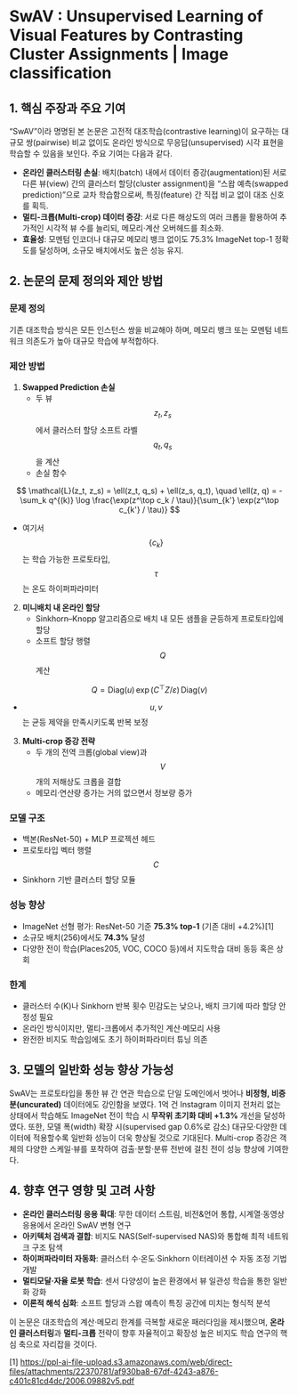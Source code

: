 # SwAV : Unsupervised Learning of Visual Features by Contrasting Cluster Assignments | Image classification

## 1. 핵심 주장과 주요 기여  
“SwAV”이라 명명된 본 논문은 고전적 대조학습(contrastive learning)이 요구하는 대규모 쌍(pairwise) 비교 없이도 온라인 방식으로 무응답(unsupervised) 시각 표현을 학습할 수 있음을 보인다. 주요 기여는 다음과 같다.  
- **온라인 클러스터링 손실**: 배치(batch) 내에서 데이터 증강(augmentation)된 서로 다른 뷰(view) 간의 클러스터 할당(cluster assignment)을 “스왑 예측(swapped prediction)”으로 교차 학습함으로써, 특징(feature) 간 직접 비교 없이 대조 신호를 획득.  
- **멀티-크롭(Multi-crop) 데이터 증강**: 서로 다른 해상도의 여러 크롭을 활용하여 추가적인 시각적 뷰 수를 늘리되, 메모리·계산 오버헤드를 최소화.  
- **효율성**: 모멘텀 인코더나 대규모 메모리 뱅크 없이도 75.3% ImageNet top-1 정확도를 달성하며, 소규모 배치에서도 높은 성능 유지.

## 2. 논문의 문제 정의와 제안 방법  
### 문제 정의  
기존 대조학습 방식은 모든 인스턴스 쌍을 비교해야 하며, 메모리 뱅크 또는 모멘텀 네트워크 의존도가 높아 대규모 학습에 부적합하다.  

### 제안 방법  
1) **Swapped Prediction 손실**  
   - 두 뷰 $$z_t, z_s$$에서 클러스터 할당 소프트 라벨 $$q_t, q_s$$을 계산  
   - 손실 함수  

$$
       \mathcal{L}(z_t, z_s)
       = \ell(z_t, q_s) + \ell(z_s, q_t), 
       \quad
       \ell(z, q) = -\sum_k q^{(k)} \log \frac{\exp(z^\top c_k / \tau)}{\sum_{k'} \exp(z^\top c_{k'} / \tau)}
     $$  
   
   - 여기서 $$\{c_k\}$$는 학습 가능한 프로토타입, $$\tau$$는 온도 하이퍼파라미터  

2) **미니배치 내 온라인 할당**  
   - Sinkhorn–Knopp 알고리즘으로 배치 내 모든 샘플을 균등하게 프로토타입에 할당  
   - 소프트 할당 행렬 $$Q$$ 계산  

$$
       Q = \mathrm{Diag}(u)\,\exp\bigl(C^\top Z / \varepsilon\bigr)\,\mathrm{Diag}(v)
     $$  
   
   - $$u,v$$는 균등 제약을 만족시키도록 반복 보정  

3) **Multi-crop 증강 전략**  
   - 두 개의 전역 크롭(global view)과 $$V$$개의 저해상도 크롭을 결합  
   - 메모리·연산량 증가는 거의 없으면서 정보량 증가  

### 모델 구조  
- 백본(ResNet-50) + MLP 프로젝션 헤드  
- 프로토타입 벡터 행렬 $$C$$  
- Sinkhorn 기반 클러스터 할당 모듈  

### 성능 향상  
- ImageNet 선형 평가: ResNet-50 기준 **75.3% top-1** (기존 대비 +4.2%)[1]
- 소규모 배치(256)에서도 **74.3%** 달성  
- 다양한 전이 학습(Places205, VOC, COCO 등)에서 지도학습 대비 동등 혹은 상회  

### 한계  
- 클러스터 수(K)나 Sinkhorn 반복 횟수 민감도는 낮으나, 배치 크기에 따라 할당 안정성 필요  
- 온라인 방식이지만, 멀티-크롭에서 추가적인 계산·메모리 사용  
- 완전한 비지도 학습임에도 초기 하이퍼파라미터 튜닝 의존  

## 3. 모델의 일반화 성능 향상 가능성  
SwAV는 프로토타입을 통한 뷰 간 연관 학습으로 단일 도메인에서 벗어나 **비정형, 비증분(uncurated)** 데이터에도 강인함을 보였다. 1억 건 Instagram 이미지 전처리 없는 상태에서 학습해도 ImageNet 전이 학습 시 **무작위 초기화 대비 +1.3%** 개선을 달성하였다. 또한, 모델 폭(width) 확장 시(supervised gap 0.6%로 감소) 대규모·다양한 데이터에 적용할수록 일반화 성능이 더욱 향상될 것으로 기대된다. Multi-crop 증강은 객체의 다양한 스케일·뷰를 포착하여 검출·분할·분류 전반에 걸친 전이 성능 향상에 기여한다.

## 4. 향후 연구 영향 및 고려 사항  
- **온라인 클러스터링 응용 확대**: 무한 데이터 스트림, 비전&언어 통합, 시계열·동영상 응용에서 온라인 SwAV 변형 연구  
- **아키텍처 검색과 결합**: 비지도 NAS(Self-supervised NAS)와 통합해 최적 네트워크 구조 탐색  
- **하이퍼파라미터 자동화**: 클러스터 수·온도·Sinkhorn 이터레이션 수 자동 조정 기법 개발  
- **멀티모달·자율 로봇 학습**: 센서 다양성이 높은 환경에서 뷰 일관성 학습을 통한 일반화 강화  
- **이론적 해석 심화**: 소프트 할당과 스왑 예측이 특징 공간에 미치는 형식적 분석  

이 논문은 대조학습의 계산·메모리 한계를 극복할 새로운 패러다임을 제시했으며, **온라인 클러스터링**과 **멀티-크롭** 전략이 향후 자율적이고 확장성 높은 비지도 학습 연구의 핵심 축으로 자리잡을 것이다.

[1] https://ppl-ai-file-upload.s3.amazonaws.com/web/direct-files/attachments/22370781/af930ba8-67df-4243-a876-c401c81cd4dc/2006.09882v5.pdf
